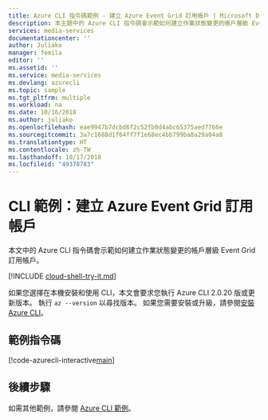 ```yaml
---
title: Azure CLI 指令碼範例 - 建立 Azure Event Grid 訂用帳戶 | Microsoft Docs
description: 本主題中的 Azure CLI 指令碼會示範如何建立作業狀態變更的帳戶層級 Event Grid 訂用帳戶。
services: media-services
documentationcenter: ''
author: Juliako
manager: femila
editor: ''
ms.assetid: ''
ms.service: media-services
ms.devlang: azurecli
ms.topic: sample
ms.tgt_pltfrm: multiple
ms.workload: na
ms.date: 10/16/2018
ms.author: juliako
ms.openlocfilehash: eae9947b7dcbd6f2c52fb0d4abc65375aed7766e
ms.sourcegitcommit: 3a7c1688d1f64ff7f1e68ec4bb799ba8a29a04a8
ms.translationtype: HT
ms.contentlocale: zh-TW
ms.lasthandoff: 10/17/2018
ms.locfileid: "49378783"
---
```

# <a name="cli-example-create-an-azure-event-grid-subscription"></a>CLI 範例：建立 Azure Event Grid 訂用帳戶 

本文中的 Azure CLI 指令碼會示範如何建立作業狀態變更的帳戶層級 Event Grid 訂用帳戶。

[!INCLUDE [cloud-shell-try-it.md](../../../../includes/cloud-shell-try-it.md)]

如果您選擇在本機安裝和使用 CLI，本文會要求您執行 Azure CLI 2.0.20 版或更新版本。 執行 `az --version` 以尋找版本。 如果您需要安裝或升級，請參閱[安裝 Azure CLI](/cli/azure/install-azure-cli)。 

## <a name="example-script"></a>範例指令碼

[!code-azurecli-interactive[main](../../../../cli_scripts/media-services/create-event-grid/Create-EventGrid.sh "Create an EventGrid subscription")]

## <a name="next-steps"></a>後續步驟

如需其他範例，請參閱 [Azure CLI 範例](../cli-samples.md)。

